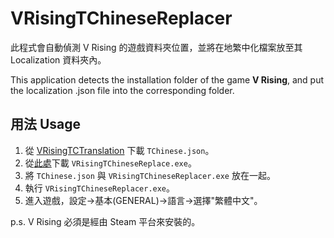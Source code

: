 # VRisingTChineseReplacer

此程式會自動偵測 V Rising 的遊戲資料夾位置，並將在地繁中化檔案放至其 Localization 資料夾內。

This application detects the installation folder of the game **V Rising**, and put the localization .json file into the corresponding folder.

## 用法 Usage

1. 從 [VRisingTCTranslation](https://github.com/zjamestw/VRisingTCTranslation) 下載 `TChinese.json`。
2. 從[此處](https://github.com/SportsmanLee/VRisingTChineseReplacer/releases)下載 `VRisingTChineseReplace.exe`。
3. 將 `TChinese.json` 與 `VRisingTChineseReplacer.exe` 放在一起。
3. 執行 `VRisingTChineseReplacer.exe`。
4. 進入遊戲，設定→基本(GENERAL)→語言→選擇"繁體中文"。

p.s. V Rising 必須是經由 Steam 平台來安裝的。
